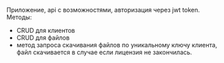 Приложение, api с возможностями, авторизация через jwt token. 
Методы:
- CRUD для клиентов
- CRUD для файлов
- метод запроса скачивания файлов по уникальному ключу клиента, файл скачивается в случае если лицензия не закончилась.
